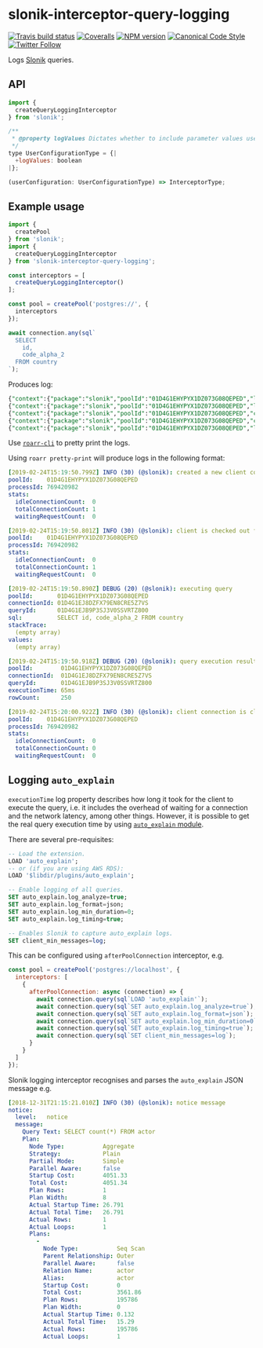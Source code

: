 # slonik-interceptor-query-logging

[![Travis build status](http://img.shields.io/travis/gajus/slonik-interceptor-query-logging/master.svg?style=flat-square)](https://travis-ci.org/gajus/slonik-interceptor-query-logging)
[![Coveralls](https://img.shields.io/coveralls/gajus/slonik-interceptor-query-logging.svg?style=flat-square)](https://coveralls.io/github/gajus/slonik-interceptor-query-logging)
[![NPM version](http://img.shields.io/npm/v/slonik-interceptor-query-logging.svg?style=flat-square)](https://www.npmjs.org/package/slonik-interceptor-query-logging)
[![Canonical Code Style](https://img.shields.io/badge/code%20style-canonical-blue.svg?style=flat-square)](https://github.com/gajus/canonical)
[![Twitter Follow](https://img.shields.io/twitter/follow/kuizinas.svg?style=social&label=Follow)](https://twitter.com/kuizinas)

Logs [Slonik](https://github.com/gajus/slonik) queries.

## API

```js
import {
  createQueryLoggingInterceptor
} from 'slonik';

```

```js
/**
 * @property logValues Dictates whether to include parameter values used to execute the query. (default: true)
 */
type UserConfigurationType = {|
  +logValues: boolean
|};

(userConfiguration: UserConfigurationType) => InterceptorType;

```

## Example usage

```js
import {
  createPool
} from 'slonik';
import {
  createQueryLoggingInterceptor
} from 'slonik-interceptor-query-logging';

const interceptors = [
  createQueryLoggingInterceptor()
];

const pool = createPool('postgres://', {
  interceptors
});

await connection.any(sql`
  SELECT
    id,
    code_alpha_2
  FROM country
`);

```

Produces log:

```sql
{"context":{"package":"slonik","poolId":"01D4G1EHYPYX1DZ073G08QEPED","logLevel":30,"processId":769420982,"stats":{"idleConnectionCount":0,"totalConnectionCount":1,"waitingRequestCount":0}},"message":"created a new client connection","sequence":0,"time":1551021590799,"version":"1.0.0"}
{"context":{"package":"slonik","poolId":"01D4G1EHYPYX1DZ073G08QEPED","logLevel":30,"processId":769420982,"stats":{"idleConnectionCount":0,"totalConnectionCount":1,"waitingRequestCount":0}},"message":"client is checked out from the pool","sequence":1,"time":1551021590801,"version":"1.0.0"}
{"context":{"package":"slonik","poolId":"01D4G1EHYPYX1DZ073G08QEPED","connectionId":"01D4G1EJ8DZFX79EN8CRE5Z7VS","queryId":"01D4G1EJB9P3SJ3V0SSVRTZ800","logLevel":20,"sql":"SELECT id, code_alpha_2 FROM country","stackTrace":[],"values":[]},"message":"executing query","sequence":2,"time":1551021590890,"version":"1.0.0"}
{"context":{"package":"slonik","poolId":"01D4G1EHYPYX1DZ073G08QEPED","connectionId":"01D4G1EJ8DZFX79EN8CRE5Z7VS","queryId":"01D4G1EJB9P3SJ3V0SSVRTZ800","logLevel":20,"executionTime":"65ms","rowCount":250},"message":"query execution result","sequence":3,"time":1551021590918,"version":"1.0.0"}
{"context":{"package":"slonik","poolId":"01D4G1EHYPYX1DZ073G08QEPED","logLevel":30,"processId":769420982,"stats":{"idleConnectionCount":0,"totalConnectionCount":0,"waitingRequestCount":0}},"message":"client connection is closed and removed from the client pool","sequence":4,"time":1551021600922,"version":"1.0.0"}

```

Use [`roarr-cli`](https://github.com/gajus/roarr-cli) to pretty print the logs.

Using `roarr pretty-print` will produce logs in the following format:

```yaml
[2019-02-24T15:19:50.799Z] INFO (30) (@slonik): created a new client connection
poolId:    01D4G1EHYPYX1DZ073G08QEPED
processId: 769420982
stats:
  idleConnectionCount:  0
  totalConnectionCount: 1
  waitingRequestCount:  0

[2019-02-24T15:19:50.801Z] INFO (30) (@slonik): client is checked out from the pool
poolId:    01D4G1EHYPYX1DZ073G08QEPED
processId: 769420982
stats:
  idleConnectionCount:  0
  totalConnectionCount: 1
  waitingRequestCount:  0

[2019-02-24T15:19:50.890Z] DEBUG (20) (@slonik): executing query
poolId:       01D4G1EHYPYX1DZ073G08QEPED
connectionId: 01D4G1EJ8DZFX79EN8CRE5Z7VS
queryId:      01D4G1EJB9P3SJ3V0SSVRTZ800
sql:          SELECT id, code_alpha_2 FROM country
stackTrace:
  (empty array)
values:
  (empty array)

[2019-02-24T15:19:50.918Z] DEBUG (20) (@slonik): query execution result
poolId:        01D4G1EHYPYX1DZ073G08QEPED
connectionId:  01D4G1EJ8DZFX79EN8CRE5Z7VS
queryId:       01D4G1EJB9P3SJ3V0SSVRTZ800
executionTime: 65ms
rowCount:      250

[2019-02-24T15:20:00.922Z] INFO (30) (@slonik): client connection is closed and removed from the client pool
poolId:    01D4G1EHYPYX1DZ073G08QEPED
processId: 769420982
stats:
  idleConnectionCount:  0
  totalConnectionCount: 0
  waitingRequestCount:  0

```

## Logging `auto_explain`

`executionTime` log property describes how long it took for the client to execute the query, i.e. it includes the overhead of waiting for a connection and the network latency, among other things. However, it is possible to get the real query execution time by using [`auto_explain` module](https://www.postgresql.org/docs/current/auto-explain.html).

There are several pre-requisites:

```sql
-- Load the extension.
LOAD 'auto_explain';
-- or (if you are using AWS RDS):
LOAD '$libdir/plugins/auto_explain';

-- Enable logging of all queries.
SET auto_explain.log_analyze=true;
SET auto_explain.log_format=json;
SET auto_explain.log_min_duration=0;
SET auto_explain.log_timing=true;

-- Enables Slonik to capture auto_explain logs.
SET client_min_messages=log;

```

This can be configured using `afterPoolConnection` interceptor, e.g.

```js
const pool = createPool('postgres://localhost', {
  interceptors: [
    {
      afterPoolConnection: async (connection) => {
        await connection.query(sql`LOAD 'auto_explain'`);
        await connection.query(sql`SET auto_explain.log_analyze=true`);
        await connection.query(sql`SET auto_explain.log_format=json`);
        await connection.query(sql`SET auto_explain.log_min_duration=0`);
        await connection.query(sql`SET auto_explain.log_timing=true`);
        await connection.query(sql`SET client_min_messages=log`);
      }
    }
  ]
});

```

Slonik logging interceptor recognises and parses the `auto_explain` JSON message e.g.

```yaml
[2018-12-31T21:15:21.010Z] INFO (30) (@slonik): notice message
notice:
  level:   notice
  message:
    Query Text: SELECT count(*) FROM actor
    Plan:
      Node Type:           Aggregate
      Strategy:            Plain
      Partial Mode:        Simple
      Parallel Aware:      false
      Startup Cost:        4051.33
      Total Cost:          4051.34
      Plan Rows:           1
      Plan Width:          8
      Actual Startup Time: 26.791
      Actual Total Time:   26.791
      Actual Rows:         1
      Actual Loops:        1
      Plans:
        -
          Node Type:           Seq Scan
          Parent Relationship: Outer
          Parallel Aware:      false
          Relation Name:       actor
          Alias:               actor
          Startup Cost:        0
          Total Cost:          3561.86
          Plan Rows:           195786
          Plan Width:          0
          Actual Startup Time: 0.132
          Actual Total Time:   15.29
          Actual Rows:         195786
          Actual Loops:        1

```
